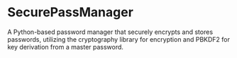 # SecurePassManager
A Python-based password manager that securely encrypts and stores passwords, utilizing the cryptography library for encryption and PBKDF2 for key derivation from a master password.
